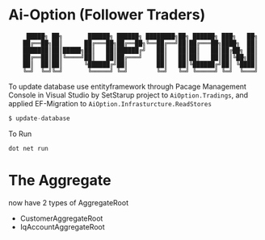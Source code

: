 # Ai-Option (Follower Traders)

         █████╗ ██╗       ██████╗ ██████╗ ████████╗██╗ ██████╗ ███╗   ██╗
        ██╔══██╗██║      ██╔═══██╗██╔══██╗╚══██╔══╝██║██╔═══██╗████╗  ██║
        ███████║██║█████╗██║   ██║██████╔╝   ██║   ██║██║   ██║██╔██╗ ██║
        ██╔══██║██║╚════╝██║   ██║██╔═══╝    ██║   ██║██║   ██║██║╚██╗██║
        ██║  ██║██║      ╚██████╔╝██║        ██║   ██║╚██████╔╝██║ ╚████║
        ╚═╝  ╚═╝╚═╝       ╚═════╝ ╚═╝        ╚═╝   ╚═╝ ╚═════╝ ╚═╝  ╚═══╝

To update database use entityframework through Pacage Management Console in Visual Studio by SetStarup project to `AiOption.Tradings`, and applied EF-Migration to `AiOption.Infrasturcture.ReadStores`
```javascript
$ update-database
```

To Run
```
dot net run
```

# The Aggregate
now have 2 types of AggregateRoot
- CustomerAggregateRoot
- IqAccountAggregateRoot
